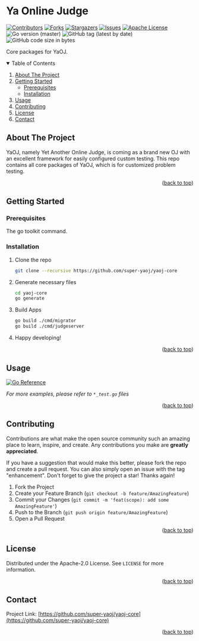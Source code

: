 <div id="top"></div>

# Ya Online Judge

<!--
*** I'm using markdown "reference style" links for readability.
*** Reference links are enclosed in brackets [ ] instead of parentheses ( ).
*** See the bottom of this document for the declaration of the reference variables
*** for contributors-url, forks-url, etc. This is an optional, concise syntax you may use.
*** https://www.markdownguide.org/basic-syntax/#reference-style-links
-->
[![Contributors][contributors-shield]][contributors-url]
[![Forks][forks-shield]][forks-url]
[![Stargazers][stars-shield]][stars-url]
[![Issues][issues-shield]][issues-url]
[![Apache License][license-shield]][license-url]
![Go version (master)][gover-shield]
![GitHub tag (latest by date)][tag-shield]
![GitHub code size in bytes][codesize-shield]



<div align="center">
<!--
  <a href="https://github.com/super-yaoj/yaoj-core">
    <img src="images/logo.png" alt="Logo" width="80" height="80">
  </a>
-->
</div>

Core packages for YaOJ.

<!-- TABLE OF CONTENTS -->
<details open>
  <summary>Table of Contents</summary>
  <ol>
    <li>
      <a href="#about-the-project">About The Project</a>
    </li>
    <li>
      <a href="#getting-started">Getting Started</a>
      <ul>
        <li><a href="#prerequisites">Prerequisites</a></li>
        <li><a href="#installation">Installation</a></li>
      </ul>
    </li>
    <li><a href="#usage">Usage</a></li>
    <li><a href="#contributing">Contributing</a></li>
    <li><a href="#license">License</a></li>
    <li><a href="#contact">Contact</a></li>
    <!-- <li><a href="#acknowledgments">Acknowledgments</a></li> -->
  </ol>
</details>

## About The Project

YaOJ, namely Yet Another Online Judge, is coming as a brand new OJ with an excellent framework for easily configured custom testing. This repo contains all core packages of YaOJ, which is for customized problem testing.

<p align="right">(<a href="#top">back to top</a>)</p>

## Getting Started

### Prerequisites

The go toolkit command.

### Installation

1. Clone the repo

   ```sh
   git clone --recursive https://github.com/super-yaoj/yaoj-core
   ```

2. Generate necessary files

   ```sh
   cd yaoj-core
   go generate
   ```
3. Build Apps

   ```sh
   go build ./cmd/migrator
   go build ./cmd/judgeserver
   ```

4. Happy developing!

<p align="right">(<a href="#top">back to top</a>)</p>

## Usage

<a href="https://pkg.go.dev/github.com/super-yaoj/yaoj-core@master"><img src="https://pkg.go.dev/badge/github.com/super-yaoj/yaoj-core.svg" alt="Go Reference"></a>

_For more examples, please refer to `*_test.go` files_

<p align="right">(<a href="#top">back to top</a>)</p>

## Contributing

Contributions are what make the open source community such an amazing place to learn, inspire, and create. Any contributions you make are **greatly appreciated**.

If you have a suggestion that would make this better, please fork the repo and create a pull request. You can also simply open an issue with the tag "enhancement".
Don't forget to give the project a star! Thanks again!

1. Fork the Project
2. Create your Feature Branch (`git checkout -b feature/AmazingFeature`)
3. Commit your Changes (`git commit -m 'feat(scope): add some AmazingFeature'`)
4. Push to the Branch (`git push origin feature/AmazingFeature`)
5. Open a Pull Request

<p align="right">(<a href="#top">back to top</a>)</p>

## License

Distributed under the Apache-2.0 License. See `LICENSE` for more information.

<p align="right">(<a href="#top">back to top</a>)</p>

## Contact

Project Link: [https://github.com/super-yaoj/yaoj-core](https://github.com/super-yaoj/yaoj-core)

<p align="right">(<a href="#top">back to top</a>)</p>

<!--
## Acknowledgments

* []()
* []()
* []()

<p align="right">(<a href="#top">back to top</a>)</p>
-->

<!-- MARKDOWN LINKS & IMAGES -->
<!-- https://www.markdownguide.org/basic-syntax/#reference-style-links -->
[contributors-shield]: https://img.shields.io/github/contributors/super-yaoj/yaoj-core.svg
[contributors-url]: https://github.com/super-yaoj/yaoj-core/graphs/contributors
[forks-shield]: https://img.shields.io/github/forks/super-yaoj/yaoj-core.svg
[forks-url]: https://github.com/super-yaoj/yaoj-core/network/members
[stars-shield]: https://img.shields.io/github/stars/super-yaoj/yaoj-core.svg
[stars-url]: https://github.com/super-yaoj/yaoj-core/stargazers
[issues-shield]: https://img.shields.io/github/issues/super-yaoj/yaoj-core.svg
[issues-url]: https://github.com/super-yaoj/yaoj-core/issues
[license-shield]: https://img.shields.io/github/license/super-yaoj/yaoj-core.svg
[license-url]: https://github.com/super-yaoj/yaoj-core/blob/master/LICENSE
[gover-shield]: https://img.shields.io/github/go-mod/go-version/super-yaoj/yaoj-core/master?filename=go.mod
[tag-shield]: https://img.shields.io/github/v/tag/super-yaoj/yaoj-core?label=latest%20tag
[codesize-shield]: https://img.shields.io/github/languages/code-size/super-yaoj/yaoj-core